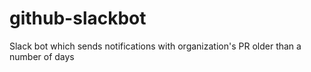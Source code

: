 # github-slackbot
Slack bot which sends notifications with organization's PR older than a number of days
